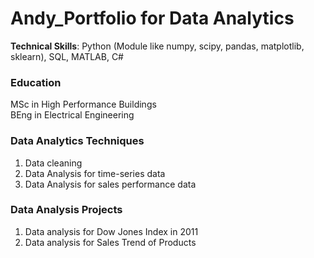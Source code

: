 # Andy_Portfolio for Data Analytics
**Technical Skills**: Python (Module like numpy, scipy, pandas, matplotlib, sklearn), SQL, MATLAB, C# <br/>

### Education
MSc in High Performance Buildings <br/>
BEng in Electrical Engineering

### Data Analytics Techniques 
1. Data cleaning
2. Data Analysis for time-series data
3. Data Analysis for sales performance data

### Data Analysis Projects
1. Data analysis for Dow Jones Index in 2011 
2. Data analysis for Sales Trend of Products

[Project Link]: (https://github.com/Andychan123456/Andy_Portfolio)
